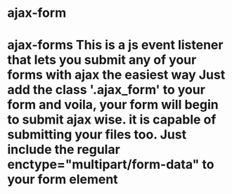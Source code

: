 # ajax-form
 # ajax-forms  This is a js event listener that lets you submit any of your forms with ajax the easiest way   Just add the class '.ajax_form' to your form and voila, your form will begin to submit ajax wise.   it is capable of submitting your files too. Just include the regular enctype="multipart/form-data" to your form element
